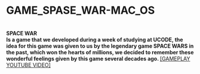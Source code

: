 # GAME_SPASE_WAR-MAC_OS
<b><br>SPACE WAR</br> Is a game that we developed during a week of studying at UCODE, the idea for this game was given to us by the legendary game SPACE WARS in the past, which won the hearts of millions, we decided to remember these wonderful feelings given by this game several decades ago. </b><a href="https://youtu.be/RzYbPhJxDvE" class="my-link">[GAMEPLAY YOUTUBE VIDEO]</a>
